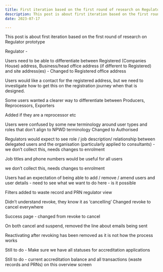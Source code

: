 ```yaml
---
title: First iteration based on the first round of research on Regulator prototype
description: This post is about first iteration based on the first round of research on Regulator prototype sprint 6
date: 2023-07-17

---
```




This post is about first iteration based on the first round of research on Regulator prototype




Regulator -

Users need to be able to differentiate between Registered (Companies House) address, Business/head office address (if different to Registered) and site address(es) - Changed to Registered office address

Users would like a contact for the registered address, but we need to investigate how to get this on the registration journey when that is designed.




Some users wanted a clearer way to differentiate between Producers, Reprocessors, Exporters

Added if they are a reprocessor etc

Users were confused by some new terminology around user types and roles that don't align to NPWD terminology
Changed to Authorised



Regulators would expect to see role / job description/ relationship between delegated users and the organisation (particularly applied to consultants) - we don’t collect this, needs changes to enrolment



Job titles and phone numbers would be useful for all users

we don’t collect this, needs changes to enrolment

Users had an expectation of being able to add / remove / amend users and user details - need to see what we want to do here - is it possible




Filters added to waste record and PRN regulator view

Didn’t understand revoke, they know it as ‘cancelling’
Changed revoke to cancel everywhere

Success page - changed from revoke to cancel

On both cancel and suspend, removed the line about emails being sent



Reactivating after revoking has been removed as it is not how the process works


Still to do - Make sure we have all statuses for accreditation applications


Still to do - current accreditation balance and all transactions (waste records and PRNs) on this overview screen
